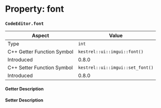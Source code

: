 
# Property: font
### `CodeEditor.font`

| Aspect | Value |
| --- | --- |
| Type | `int` |
| C++ Getter Function Symbol | `kestrel::ui::imgui::font()` |
| Introduced | 0.8.0 |
| C++ Setter Function Symbol | `kestrel::ui::imgui::set_font()` |
| Introduced | 0.8.0 |

#### Getter Description

#### Setter Description

